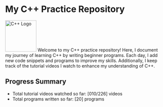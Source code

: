 # My C++ Practice Repository
<img src="https://upload.wikimedia.org/wikipedia/commons/1/18/ISO_C%2B%2B_Logo.svg" alt="C++ Logo" width="100">
Welcome to my C++ practice repository! Here, I document my journey of learning C++ by writing beginner programs. Each day, I add new code snippets and programs to improve my skills. Additionally, I keep track of the tutorial videos I watch to enhance my understanding of C++.

## Progress Summary

- Total tutorial videos watched so far: [010/226] videos
- Total programs written so far: [20] programs
